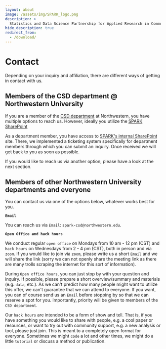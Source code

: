 ```yaml
---
layout: about
image: /assets/img/SPARK_logo.png
description: >
  Statistics and Data Science Partnership for Applied Research in Communication Sciences and Disorders.
hide_description: true
redirect_from:
  - /download/
---
```


# Contact

Depending on your inquiry and affiliation, there are different ways of getting in contact with us.

## Members of the CSD department @ Northwestern University

If you are a member of the [CSD department](https://communication.northwestern.edu/academics/communication-sciences-and-disorders/) at Northwestern, you have multiple options to reach us. However, ideally you utilize the [SPARK SharePoint](https://nuwildcat.sharepoint.com/sites/SOC-SPARK/SitePages/SPARK.aspx)

As a department member, you have access to [SPARK's internal SharePoint](https://nuwildcat.sharepoint.com/sites/SOC-SPARK/SitePages/SPARK.aspx) site. There, we implemented a ticketing system specifically for department members through which you can submit an inquiry. Once received we will get back to you as soon as possible.

If you would like to reach us via another option, please have a look at the next section.

## Members of other Northwestern University departments and everyone

You can contact us via one of the options below, whatever works best for you.

**`Email`**

You can reach us via `Email`: `spark-csd@northwestern.edu`.

**`Open Office and hack hours`**

We conduct regular `open office` on Mondays from 10 am - 12 pm (CST) and `hack hours` on Wednesdays from 2 - 4 pm (CST), both in person and via `zoom`. If you would like to join via `zoom`, please write us a short `Email` and we will share the link (sorry we can not openly share the meeting link as there are many trolls scraping the internet for this sort of information).

During `Open office hours`, you can just stop by with your question and inquiry. If possible, please prepare a short overview/summary and materials (e.g. `data`, etc.). As we can't predict how many people might want to utilize this offer, we can't guarantee that we can attend to everyone. If you want, you can of course send us an `Email` before stopping by so that we can reserve a spot for you. Importantly, priority will be given to members of the `CSD department`.

Our `hack hours` are intended to be a form of show and tell. That is, if you have something you would like to share with people, e.g. a cool paper or resources, or want to try out with community support, e.g. a new analysis or tool, please just join. This is meant to a completely open format for everyone. Sometimes we might `code` a lot and other times, we might do a little `tutorial` or discuss a method or publication.